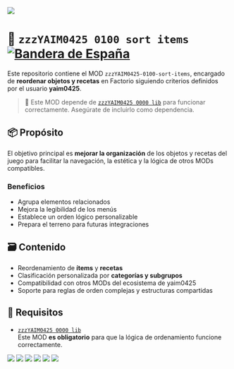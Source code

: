 ![](./thumbnail.png)

# 🧩 `zzzYAIM0425 0100 sort items` [![Bandera de España](https://flagcdn.com/20x15/es.png)](./Doc/README.md)

Este repositorio contiene el MOD `zzzYAIM0425-0100-sort-items`, encargado de **reordenar objetos y recetas** en Factorio siguiendo criterios definidos por el usuario **yaim0425**.

> 🔧 Este MOD depende de [`zzzYAIM0425 0000 lib`](https://github.com/yaim0425/zzzYAIM0425-0000-lib) para funcionar correctamente. Asegúrate de incluirlo como dependencia.

## 📦 Propósito

El objetivo principal es **mejorar la organización** de los objetos y recetas del juego para facilitar la navegación, la estética y la lógica de otros MODs compatibles.

### Beneficios

- Agrupa elementos relacionados  
- Mejora la legibilidad de los menús  
- Establece un orden lógico personalizable  
- Prepara el terreno para futuras integraciones

## 🗃️ Contenido

- Reordenamiento de **ítems** y **recetas**  
- Clasificación personalizada por **categorías y subgrupos**  
- Compatibilidad con otros MODs del ecosistema de yaim0425  
- Soporte para reglas de orden complejas y estructuras compartidas  

## 🧭 Requisitos

- [`zzzYAIM0425 0000 lib`](https://github.com/yaim0425/zzzYAIM0425-0000-lib)  
  Este MOD **es obligatorio** para que la lógica de ordenamiento funcione correctamente.

![](./base/Screenshot%20(1).png)
![](./base/Screenshot%20(2).png)
![](./base/Screenshot%20(3).png)
![](./base/Screenshot%20(4).png)
![](./base/Screenshot%20(5).png)
![](./base/Screenshot%20(6).png)

